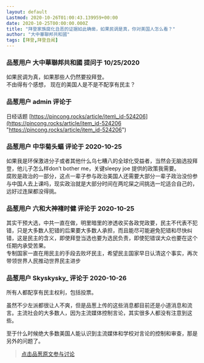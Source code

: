```yaml
---
layout: default
Lastmod: 2020-10-26T01:00:43.139959+00:00
date: 2020-10-25T00:00:00.000Z
title: "拜登家族腐化丑恶的证据如此确凿，如果民调是真，你对美国人怎么看？"
author: "大中華聯邦共和國"
tags: [拜登,拜登丑闻]
---
```



### 品葱用户 **大中華聯邦共和國** 提问于 10/25/2020
    
如果民调为真，如果那些人仍然要投拜登。  
不由得有个感想， 现在的美国人是不是不配享有民主？
    
                

### 品葱用户 **admin** 评论于 
        
日经话题 [https://pincong.rocks/article/item\_id-524206](https://pincong.rocks/article/item_id-524206 "https://pincong.rocks/article/item_id-524206")
        
                

### 品葱用户 **中华菊头蝠** 评论于 2020-10-25
        
如果我是环保激进分子或者其他什么乌七糟八的全球化受益者，当然会无脑选投拜登，他儿子怎么样don’t bother me，关键sleepy joe 提供的政策我需要。  
腐败是政治的一部分，这点一辈子参与政治美国人还需要大部分一辈子政治没份参与中国人去上课吗，现实政治就是大部分时间在两坨屎之间挑选一坨适合自己的，远好过连屎都没得挑。
        
                

### 品葱用户 **六和大神褚时健** 评论于 2020-10-25
        
其实干预大选，中共一直在做，明里暗里的渗透收买各政党政要，民主不代表不犯错，只是大多数人犯错的后果要大多数人承担，而且能尽可能避免犯错和尽快纠错，这是民主的含义，即使拜登当选也要为选民负责，即使犯错误大众也要在这个任期内承受苦果。  
专制国家一直在用民主的手段去败坏民主，希望民主国家早日认清这个事实，再次带领世界人民推动世界民主进步
        
                

### 品葱用户 **Skyskysky_** 评论于 2020-10-26
        
所有人都配享有民主权利，包括投票。  
  
虽然不少左派都很让人不爽，但是品葱上传的这些消息都目前还是小道消息和流言。主流社会的大多数人，因为主流媒体控制言论，其实很多人都没有注意到这些。  
  
至于什么时候绝大多数美国人能认识到主流媒体和学校对言论的控制和审查，那是另外的问题了。
        
                





> [点击品葱原文参与讨论](https://pincong.rocks/question/32657)

